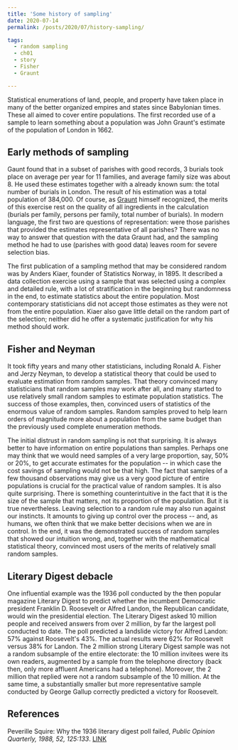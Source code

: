 ```yaml
---
title: 'Some history of sampling'
date: 2020-07-14
permalink: /posts/2020/07/history-sampling/

tags:
  - random sampling
  - ch01
  - story
  - Fisher
  - Graunt

---
```


Statistical enumerations of land, people, and property have taken place in many of the better organized empires and states since Babylonian times. These all aimed to cover entire populations. The first recorded use of a sample to learn something about a population was John Graunt's estimate of the population of London in 1662. 

## Early methods of sampling
Gaunt found that in a subset of parishes with good records, 3 burials took place on average per year for 11 families, and average family size was about 8. He used these estimates together with a already known sum: the total number of burials in London. The result of his estimation was a total population of 384,000. Of course, as [Graunt](https://www.britannica.com/biography/John-Graunt) himself recognized, the merits of this exercise rest on the quality of all ingredients in the calculation (burials per family, persons per family, total number of burials). In modern language, the first two are questions of representation: were those parishes that provided the estimates representative of all parishes? There was no way to answer that question with the data Graunt had, and the sampling method he had to use (parishes with good data) leaves room for severe selection bias.

The first publication of a sampling method that may be considered random was by  Anders Kiaer, founder of Statistics Norway, in 1895. It described a data collection exercise using a sample that was selected using a complex and detailed rule, with a lot of stratification in the beginning but randomness in the end, to estimate statistics about the entire population. Most contemporary statisticians did not accept those estimates as they were not from the entire population. Kiaer also gave little detail on the random part of the selection; neither did he offer a systematic justification for why his method should work. 

## Fisher and Neyman
It took fifty years and many other statisticians, including Ronald A. Fisher and Jerzy Neyman, to develop a statistical theory that could be used to evaluate estimation from random samples. That theory convinced many statisticians that random samples may work after all, and many started to use relatively small random samples to estimate population statistics. The success of those examples, then, convinced users of statistics of the enormous value of random samples. Random samples proved to help learn orders of magnitude more about a population from the same budget than the previously used complete enumeration methods.

The initial distrust in random sampling is not that surprising. It is always better to have information on entire populations than samples. Perhaps one may think that we would need samples of a very large proportion, say, 50\% or 20\%, to get accurate estimates for the population -- in which case the cost savings of sampling would not be that high. The fact that samples of a few thousand observations may give us a very good picture of entire populations is crucial for the practical value of random samples. It is also quite surprising. There is something counterintuitive in the fact that it is the size of the sample that matters, not its proportion of the population. But it is true nevertheless. Leaving selection to a random rule may also run against our instincts. It amounts to giving up control over the process -- and, as humans, we often think that we make better decisions when we are in control. In the end, it was the demonstrated success of random samples that showed our intuition wrong, and, together with the mathematical statistical theory, convinced most users of the merits of relatively small random samples.

## Literary Digest debacle
One influential example was the 1936 poll conducted by the then popular magazine Literary Digest to predict whether the incumbent Democratic president Franklin D. Roosevelt or Alfred Landon, the Republican candidate, would win the presidential election. The Literary Digest asked 10 million people and received answers from over 2 million, by far the largest poll conducted to date. The poll predicted a landslide victory for Alfred Landon: 57\% against Roosevelt's 43\%. The actual results were 62\% for Roosevelt versus 38\% for Landon. The 2 million strong Literary Digest sample was not a random subsample of the entire electorate: the 10 million invitees were its own readers, augmented by a sample  from the telephone directory (back then, only more affluent Americans had a telephone). Moreover, the 2 million that replied were not a random subsample of the 10 million. At the same time, a substantially smaller but more representative sample conducted by George Gallup correctly predicted a victory for Roosevelt. 

## References
Peverille Squire: Why the 1936 literary digest poll failed, *Public Opinion Quarterly, 1988, 52, 125:133*. [LINK](https://www.jstor.org/stable/2749114?seq=1#page_scan_tab_contents)
    
